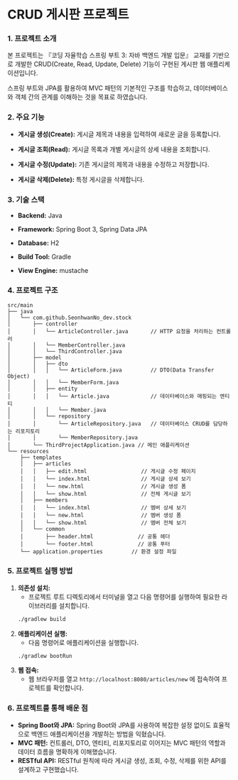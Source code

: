 # CRUD 게시판 프로젝트

### 1. 프로젝트 소개

본 프로젝트는 『코딩 자율학습 스프링 부트 3: 자바 백엔드 개발 입문』 교재를 기반으로 개발한 CRUD(Create, Read, Update, Delete) 기능이 구현된 게시판 웹 애플리케이션입니다.

스프링 부트와 JPA를 활용하여 MVC 패턴의 기본적인 구조를 학습하고, 데이터베이스와 객체 간의 관계를 이해하는 것을 목표로 하였습니다.

### 2. 주요 기능

-   **게시글 생성(Create):** 게시글 제목과 내용을 입력하여 새로운 글을 등록합니다.

-   **게시글 조회(Read):** 게시글 목록과 개별 게시글의 상세 내용을 조회합니다.

-   **게시글 수정(Update):** 기존 게시글의 제목과 내용을 수정하고 저장합니다.

-   **게시글 삭제(Delete):** 특정 게시글을 삭제합니다.

### 3. 기술 스택

-   **Backend:** Java

-   **Framework:** Spring Boot 3, Spring Data JPA

-   **Database:** H2

-   **Build Tool:** Gradle

-   **View Engine:** mustache


### 4. 프로젝트 구조

```
src/main
├── java
│   └── com.github.SeonhwanNo_dev.stock
│       ├── controller
│       │   └── ArticleController.java       // HTTP 요청을 처리하는 컨트롤러
│       │   └── MemberController.java    
│       │   └── ThirdController.java     
│       ├── model
│       │   ├── dto
│       │   │   └── ArticleForm.java         // DTO(Data Transfer Object)
│       │   │   └── MemberForm.java   
│       │   ├── entity
│       │   │   └── Article.java             // 데이터베이스와 매핑되는 엔티티
│       │   │   └── Member.java             
│       │   └── repository
│       │       └── ArticleRepository.java   // 데이터베이스 CRUD를 담당하는 리포지토리
│       │       └── MemberRepository.java   
│       └── ThirdProjectApplication.java // 메인 애플리케이션
└── resources
    ├── templates
    │   ├── articles
    │   │   ├── edit.html                 // 게시글 수정 페이지
    │   │   └── index.html                // 게시글 상세 보기
    │   │   └── new.html                  // 게시글 생성 폼
    │   │   └── show.html                 // 전체 게시글 보기    
    │   ├── members
    │   │   └── index.html                // 멤버 상세 보기
    │   │   └── new.html                  // 멤버 생성 폼
    │   │   └── show.html                 // 멤버 전체 보기  
    │   └── common
    │       ├── header.html              // 공통 헤더
    │       └── footer.html              // 공통 푸터
    └── application.properties         // 환경 설정 파일

```

### 5. 프로젝트 실행 방법

1.  **의존성 설치:**
    * 프로젝트 루트 디렉토리에서 터미널을 열고 다음 명령어를 실행하여 필요한 라이브러리를 설치합니다.
    ```bash
    ./gradlew build
    ```
2.  **애플리케이션 실행:**
    * 다음 명령어로 애플리케이션을 실행합니다.
    ```bash
    ./gradlew bootRun
    ```
3.  **웹 접속:**
    * 웹 브라우저를 열고 `http://localhost:8080/articles/new` 에 접속하여 프로젝트를 확인합니다.

### 6. 프로젝트를 통해 배운 점

-   **Spring Boot와 JPA:** Spring Boot와 JPA를 사용하여 복잡한 설정 없이도 효율적으로 백엔드 애플리케이션을 개발하는 방법을 익혔습니다.
-   **MVC 패턴:** 컨트롤러, DTO, 엔티티, 리포지토리로 이어지는 MVC 패턴의 역할과 데이터 흐름을 명확하게 이해했습니다.
-   **RESTful API:** RESTful 원칙에 따라 게시글 생성, 조회, 수정, 삭제를 위한 API를 설계하고 구현했습니다.
